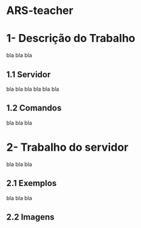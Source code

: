 # ARS-teacher
# 1- Descrição do Trabalho
bla bla bla
## 1.1 Servidor
bla bla bla  bla bla bla
## 1.2 Comandos
bla bla bla 
# 2- Trabalho do servidor
bla bla bla 
## 2.1 Exemplos
bla bla bla
## 2.2 Imagens
